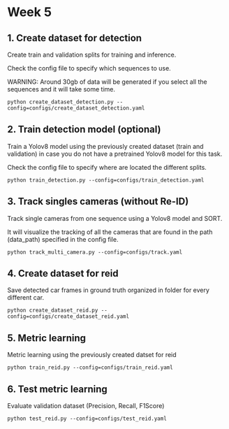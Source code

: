 # Week 5

## 1. Create dataset for detection
Create train and validation splits for training and inference.

Check the config file to specify which sequences to use.

WARNING: Around 30gb of data will be generated if you select all the sequences and it will
take some time.
````
python create_dataset_detection.py --config=configs/create_dataset_detection.yaml
````


## 2. Train detection model (optional)
Train a Yolov8 model using the previously created dataset (train and validation) in case you
do not have a pretrained Yolov8 model for this task.

Check the config file to specify where are located the different splits.
````
python train_detection.py --config=configs/train_detection.yaml
````

## 3. Track singles cameras (without Re-ID)
Track single cameras from one sequence using a Yolov8 model and SORT.

It will visualize the tracking of all the cameras that are found in the path (data_path) 
specified in the config file.

````
python track_multi_camera.py --config=configs/track.yaml
````

## 4. Create dataset for reid
Save detected car frames in ground truth organized in folder for every different car.
````
python create_dataset_reid.py --config=configs/create_dataset_reid.yaml
````

## 5. Metric learning
Metric learning using the previously created datset for reid

````
python train_reid.py --config=configs/train_reid.yaml
````

## 6. Test metric learning
Evaluate validation dataset (Precision, Recall, F1Score)

````
python test_reid.py --config=configs/test_reid.yaml
````